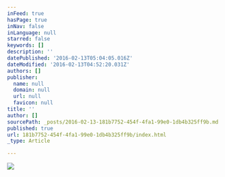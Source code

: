```yaml
---
inFeed: true
hasPage: true
inNav: false
inLanguage: null
starred: false
keywords: []
description: ''
datePublished: '2016-02-13T05:04:05.016Z'
dateModified: '2016-02-13T04:52:20.031Z'
authors: []
publisher:
  name: null
  domain: null
  url: null
  favicon: null
title: ''
author: []
sourcePath: _posts/2016-02-13-181b7752-454f-4fa1-99e0-1db4b325ff9b.md
published: true
url: 181b7752-454f-4fa1-99e0-1db4b325ff9b/index.html
_type: Article

---
```

![](https://the-grid-user-content.s3-us-west-2.amazonaws.com/99434c48-01b3-4809-918f-6d9fc0629ae5.jpg)